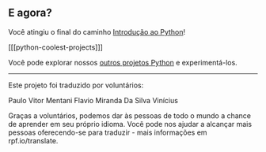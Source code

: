 ## E agora?

Você atingiu o final do caminho [Introdução ao Python](https://projects.raspberrypi.org/pt-BR/pathways/python-intro)!

[[[python-coolest-projects]]]

Você pode explorar nossos [outros projetos Python](https://projects.raspberrypi.org/pt-BR/projects?software%5B%5D=python) e experimentá-los.

***

Este projeto foi traduzido por voluntários:

Paulo Vitor Mentani
Flavio Miranda Da Silva
Vinícius

Graças a voluntários, podemos dar às pessoas de todo o mundo a chance de aprender em seu próprio idioma. Você pode nos ajudar a alcançar mais pessoas oferecendo-se para traduzir - mais informações em rpf.io/translate.
